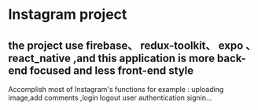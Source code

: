 # Instagram project
## the project use firebase、 redux-toolkit、 expo 、react_native ,and this application is more back-end focused and less front-end style


Accomplish most of Instagram's functions  for example : uploading image,add comments ,login logout user authentication signin...
